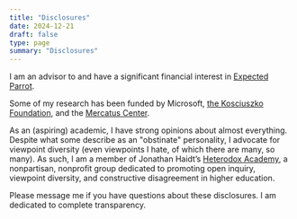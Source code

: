 ```yaml
---
title: "Disclosures"
date: 2024-12-21
draft: false
type: page
summary: "Disclosures"
---
```


I am an advisor to and have a significant financial interest in [Expected Parrot](https://www.expectedparrot.com/).

Some of my research has been funded by Microsoft, [the Kosciuszko Foundation](https://thekf.org/), and the [Mercatus Center](https://www.mercatus.org/).

As an (aspiring) academic, I have strong opinions about almost everything. Despite what some describe as an "obstinate" personality, I advocate for viewpoint diversity (even viewpoints I hate, of which there are many, so many). As such, I am a member of Jonathan Haidt’s [Heterodox Academy](https://heterodoxacademy.org), a nonpartisan, nonprofit group dedicated to promoting open inquiry, viewpoint diversity, and constructive disagreement in higher education.
   
Please message me if you have questions about these disclosures. I am dedicated to complete transparency.
